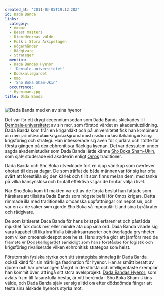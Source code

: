 ```yaml
---
created_at: '2011-03-05T19:12:28Z'
id: Dada Banda
links:
  category:
  - Awane
  - Beast masters
  - Diemedéernas välde
  - Folk i Stora Arkipelagen
  - Högerhänder
  - Rådgivare
  - Strateger
  mention:
  - Dada Bandas Hyenor
  - 'Dembale-universitetet'
  - Dödskallegardet
  - Omo
  - 'Sho Boka Sham-Ukin'
  occurrence:
  - Hyenaman.jpg
title: Dada Banda
---
```


![Dada Banda med en av sina hyenor]

Det var för ett drygt decennium sedan som Dada Banda skickades till [Dembale-universitetet] av sin
mor, som förstod värdet av akademiutbildning. Dada Banda kom från en krigarsläkt och på
universitetet fick han kombinera sin mer primitiva stamkrigarbakgrund med moderna teoribildningar
kring krigsföring och strategi. Han intresserade sig även för djurlära och stötte för första gången
på den ebhronitiska fläckiga hyenan. Det var dessutom under sagda akademistudier som Dada Banda
lärde känna [Sho Boka Sham-Ukin], som själv studerade vid akademin enligt [Omos] traditioner.

Dada Banda och Sho Boka utvecklade fort en djup vänskap som överlever ohotad till dessa dagar. De
som träffat de båda männen var för sig har ofta svårt att föreställa sig den kärlek och tillit som
finns mellan dem, med tanke på vilka hänsynslösa och brutalt effektiva vägar de brukar välja i
livet.

När Sho Boka kom till makten var ett av de första beslut han fattade som härskare att tillsätta Dada
Banda som högste befäl för Omos krigare. Detta rimmade illa med traditionella omoanska uppfattningar
om nepotism, och var en av de saker som gjorde Sho Boka så impopulär bland sina byråkrater och
rådgivare.

De som kritiserat Dada Banda för hans brist på erfarenhet och påstådda mjukhet fick dock mer eller
mindre äta upp sina ord. Dada Banda visade sig vara kapabel till lika kraftfulla bärsärksarraserier
och överlagda grymheter som vilken omoansk despot som helst. Hans styrka gick att jämföra med de
främste ur [Dödskallegardet] samtidigt som hans förståelse för logistik och krigsföring rivaliserade
vilken ebhronitisk strategos som helst.

Förutom sin fysiska styrka och sitt strategiska sinnelag är Dada Banda också känd för sin märkliga
fascination för hyenor. Han är smått besatt av djuren och har personligen fångat in de största och
intelligentaste exemplar han kommit över, att ingå sitt stora avelsprojekt. [Dada Bandas Hyenor],
som avlats fram till fasansfulla bestar, är vitt berömda i Sho Boka Sham-Ukins välde, och Dada Banda
själv ser sig alltid om efter dödsdömda fångar att testa sina älskade hyenors styrka mot.

  [Dada Banda med en av sina hyenor]: Hyenaman.jpg "Dada Banda med en av sina hyenor"
  [Dembale-universitetet]: Dembale-universitetet
  [Sho Boka Sham-Ukin]: Sho_Boka_Sham-Ukin
  [Omos]: Omo
  [Dödskallegardet]: Dödskallegardet
  [Dada Bandas Hyenor]: Dada_Bandas_Hyenor